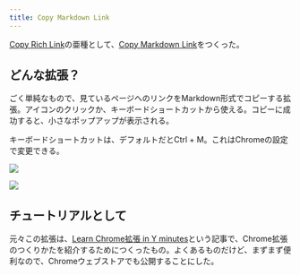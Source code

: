 ```yaml
---
title: Copy Markdown Link
---
```

[Copy Rich Link](https://chrome.google.com/webstore/detail/copy-rich-link/hikiamlgpdcabppakpmemaofmkgknpea)の亜種として、[Copy Markdown Link](https://chrome.google.com/webstore/detail/copy-markdown-link/gkceaaphhbeanfciglgpffnncfpipjpa)をつくった。

どんな拡張？
------

ごく単純なもので、見ているページへのリンクをMarkdown形式でコピーする拡張。アイコンのクリックか、キーボードショートカットから使える。コピーに成功すると、小さなポップアップが表示される。

キーボードショートカットは、デフォルトだとCtrl + M。これはChromeの設定で変更できる。

![](https://lh6.googleusercontent.com/ICYfxte4Ka8U_ASiZ4fjA7Y2I9Sw2FSwUuViWK0P822TJRkA3GIWTran-xqFqfgOcTfHEiUERGhwlztCX5ZltrNjRSwHPkbnbKXfn1aiV9DPexVJFarqo5s9jne7J0dEab_TyjMXJGkczba0SM3HOQ)

![](https://lh3.googleusercontent.com/BQdABr1BU69raTzEstaU85-8x60GhMAYsVCGqiem1P-dFYjb8CrO5sSQtngzDYQOYiEjSB5Pn_TbPkWlqHHHnKZOFCRnB1pa8YTDyYA0W57VHB_u8GZZJxePUqyMbbIgVO3scFqE9vJdfGQ18yG6ug)

チュートリアルとして
----------

元々この拡張は、[Learn Chrome拡張 in Y minutes](https://r7kamura.com/articles/2022-05-18-learn-chrome-extention-in-y-minutes)という記事で、Chrome拡張のつくりかたを紹介するためにつくったもの。よくあるものだけど、まずまず便利なので、Chromeウェブストアでも公開することにした。
